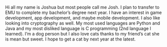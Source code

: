 Hi all my name is Joshua but most people call me Josh. I plan to transfer to EMU to complete my bachelor’s degree next year. I have an interest in game development, app development, and maybe mobile development. I also like looking into cryptography as well. My most used languages are Python and Java and my most disliked language is C programming (2nd language I learned). I’m a dog person but I also love cats thanks to my friend’s cat she is mean but sweet. I hope to get a cat by next year at the latest. 
